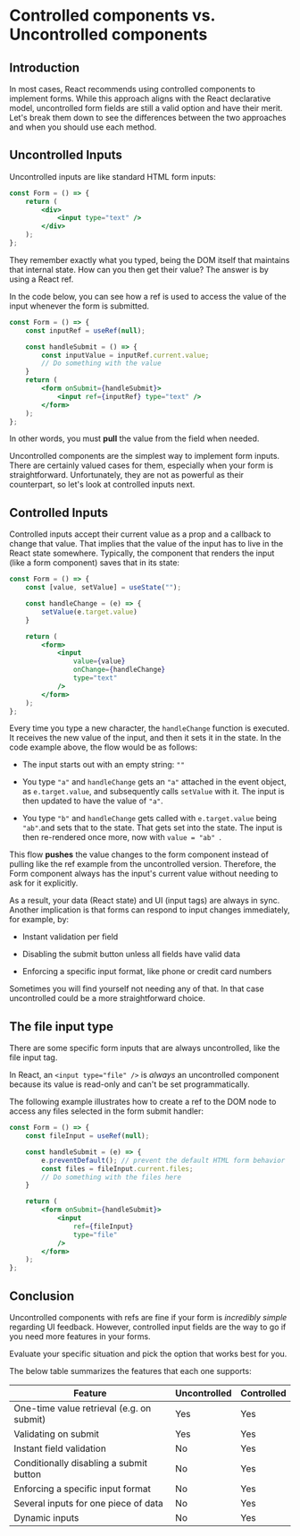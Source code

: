 # Controlled components vs. Uncontrolled components

## Introduction

In most cases, React recommends using controlled components to implement forms. While this approach aligns with the React declarative model, uncontrolled form fields are still a valid option and have their merit. Let's break them down to see the differences between the two approaches and when you should use each method.

## Uncontrolled Inputs

Uncontrolled inputs are like standard HTML form inputs:

```jsx
const Form = () => { 
    return ( 
        <div> 
            <input type="text" /> 
        </div> 
    ); 
}; 
```

They remember exactly what you typed, being the DOM itself that maintains that internal state. How can you then get their value? The answer is by using a React ref.

In the code below, you can see how a ref is used to access the value of the input whenever the form is submitted.

```jsx
const Form = () => { 
    const inputRef = useRef(null); 

    const handleSubmit = () => { 
        const inputValue = inputRef.current.value; 
        // Do something with the value 
    } 
    return ( 
        <form onSubmit={handleSubmit}> 
            <input ref={inputRef} type="text" /> 
        </form> 
    ); 
}; 
```

In other words, you must __pull__ the value from the field when needed.

Uncontrolled components are the simplest way to implement form inputs. There are certainly valued cases for them, especially when your form is straightforward. Unfortunately, they are not as powerful as their counterpart, so let's look at controlled inputs next.

## Controlled Inputs

Controlled inputs accept their current value as a prop and a callback to change that value. That implies that the value of the input has to live in the React state somewhere. Typically, the component that renders the input (like a form component) saves that in its state:

```jsx
const Form = () => { 
    const [value, setValue] = useState(""); 

    const handleChange = (e) => { 
        setValue(e.target.value) 
    } 

    return ( 
        <form> 
            <input 
                value={value} 
                onChange={handleChange} 
                type="text" 
            /> 
        </form> 
    ); 
}; 
```

Every time you type a new character, the `handleChange` function is executed. It receives the new value of the input, and then it sets it in the state. In the code example above, the flow would be as follows:

- The input starts out with an empty string: `""`

- You type `"a"` and `handleChange` gets an `"a"` attached in the event object, as `e.target.value`, and subsequently calls `setValue` with it. The input is then updated to have the value of `"a"`. 

- You type `"b"` and `handleChange` gets called with `e.target.value` being `"ab"`.and sets that to the state. That gets set into the state. The input is then re-rendered once more, now with `value = "ab" `.

This flow __pushes__ the value changes to the form component instead of pulling like the ref example from the uncontrolled version. Therefore, the Form component always has the input's current value without needing to ask for it explicitly.

As a result, your data (React state) and UI (input tags) are always in sync. Another implication is that forms can respond to input changes immediately, for example, by:

- Instant validation per field 

- Disabling the submit button unless all fields have valid data 

- Enforcing a specific input format, like phone or credit card numbers 

Sometimes you will find yourself not needing any of that. In that case uncontrolled could be a more straightforward choice.

## The file input type
There are some specific form inputs that are always uncontrolled, like the file input tag. 

In React, an `<input type="file" />` is _always_ an uncontrolled component because its value is read-only and can't be set programmatically. 

The following example illustrates how to create a ref to the DOM node to access any files selected in the form submit handler:

```jsx
const Form = () => { 
    const fileInput = useRef(null); 

    const handleSubmit = (e) => { 
        e.preventDefault(); // prevent the default HTML form behavior
        const files = fileInput.current.files; 
        // Do something with the files here 
    } 

    return ( 
        <form onSubmit={handleSubmit}> 
            <input 
                ref={fileInput} 
                type="file" 
            /> 
        </form> 
    ); 
}; 
```

## Conclusion 

Uncontrolled components with refs are fine if your form is _incredibly simple_ regarding UI feedback. However, controlled input fields are the way to go if you need more features in your forms. 

Evaluate your specific situation and pick the option that works best for you.

The below table summarizes the features that each one supports:

| Feature | Uncontrolled | Controlled |
|---------|--------------|------------|
| One-time value retrieval (e.g. on submit) | Yes | Yes |
| Validating on submit | Yes | Yes |
| Instant field validation | No | Yes |
| Conditionally disabling a submit button | No | Yes |
| Enforcing a specific input format | No | Yes |
| Several inputs for one piece of data | No | Yes |
| Dynamic inputs | No | Yes |
